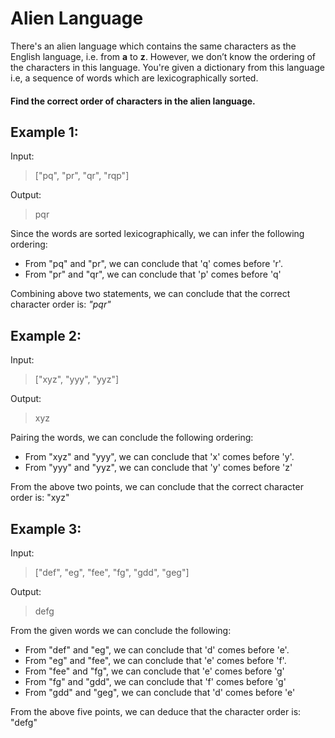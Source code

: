 # Alien Language

There's an alien language which contains the same characters as the English language, i.e. from **a** to **z**. However, we don’t know the ordering of the characters in this language. You're given a dictionary from this language i.e, a sequence of words which are lexicographically sorted. 

#### Find the correct order of characters in the alien language.

## Example 1: 

Input: 
>["pq", "pr", "qr", "rqp"]

Output: 
>pqr

Since the words are sorted lexicographically, we can infer the following ordering:
 
- From "pq" and "pr", we can conclude that 'q' comes before 'r'.
- From "pr" and "qr", we can conclude that 'p' comes before 'q'
 
Combining above two statements, we can conclude that the correct character order is: *"pqr"*

## Example 2:

Input: 
>["xyz", "yyy", "yyz"]

Output: 
>xyz

Pairing the words, we can conclude the following ordering:
 
- From "xyz" and "yyy", we can conclude that 'x' comes before 'y'.
- From "yyy" and "yyz", we can conclude that 'y' comes before 'z'
 
From the above two points, we can conclude that the correct character order is: "xyz"

## Example 3:

Input: 
>["def", "eg", "fee", "fg", "gdd", "geg"]

Output: 
>defg

From the given words we can conclude the following:
 
- From "def" and "eg", we can conclude that 'd' comes before 'e'.
- From "eg" and "fee", we can conclude that 'e' comes before 'f'.
- From "fee" and "fg", we can conclude that 'e' comes before 'g'
- From "fg" and "gdd", we can conclude that 'f' comes before 'g'
- From "gdd" and "geg", we can conclude that 'd' comes before 'e'
 
From the above five points, we can deduce that the character order is: "defg"


